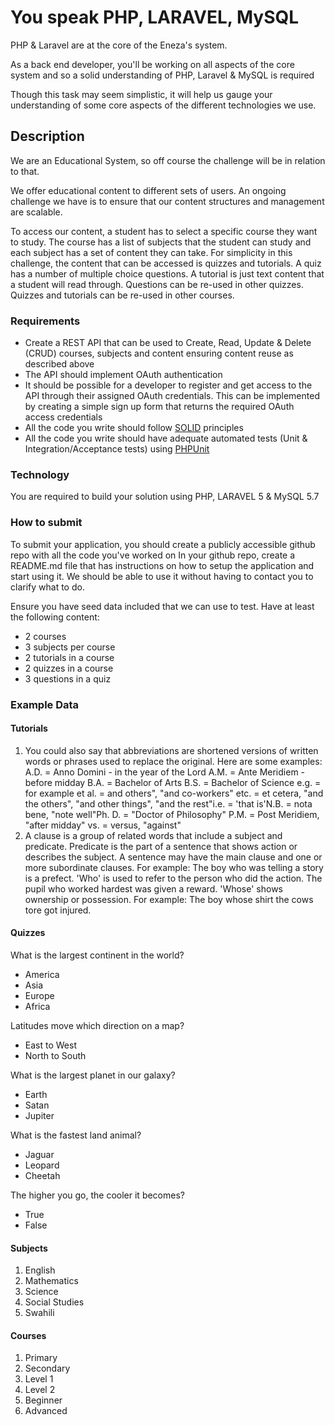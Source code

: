 # You speak PHP, LARAVEL, MySQL
PHP & Laravel are at the core of the Eneza's system. 

As a back end developer, you'll be working on all aspects of the core system and so a solid understanding of PHP,
Laravel & MySQL is required

Though this task may seem simplistic, it will help us gauge your understanding of some core aspects of the different 
technologies we use.

## Description
We are an Educational System, so off course the challenge will be in relation to that.

We offer educational content to different sets of users. 
An ongoing challenge we have is to ensure that our content structures and management are scalable.

To access our content, a student has to select a specific course they want to study.
The course has a list of subjects that the student can study and each subject has a set of content they can take.
For simplicity in this challenge, the content that can be accessed is quizzes and tutorials. A quiz has a number of
multiple choice questions. A tutorial is just text content that a student will read through. Questions can be re-used in 
other quizzes. Quizzes and tutorials can be re-used in other courses.

### Requirements
- Create a REST API that can be used to Create, Read, Update & Delete (CRUD) courses, subjects and content ensuring 
content reuse as described above
- The API should implement OAuth authentication
- It should be possible for a developer to register and get access to the API through their assigned OAuth credentials.
This can be implemented by creating a simple sign up form that returns the required OAuth access credentials 
- All the code you write should follow [SOLID](https://laracasts.com/series/solid-principles-in-php/episodes/1) 
principles
- All the code you write should have adequate automated tests (Unit & Integration/Acceptance tests) using 
[PHPUnit](https://phpunit.de/)

### Technology
You are required to build your solution using PHP, LARAVEL 5 & MySQL 5.7

### How to submit
To submit your application, you should create a publicly accessible github repo with all the code you've worked on
In your github repo, create a README.md file that has instructions on how to setup the application and start using it.
We should be able to use it without having to contact you to clarify what to do.

Ensure you have seed data included that we can use to test. Have at least the following content:
- 2 courses
- 3 subjects per course
- 2 tutorials in a course
- 2 quizzes in a course
- 3 questions in a quiz

### Example Data
#### Tutorials
1. You could also say that abbreviations are shortened versions of written words or phrases used to replace the 
original. Here are some examples: A.D. = Anno Domini - in the year of the Lord A.M. = Ante Meridiem - before midday B.A. 
= Bachelor of Arts B.S. = Bachelor of Science e.g. =  for example et al. = and others", "and co-workers" etc. = et 
cetera, "and the others", "and other things", "and the rest"i.e. = 'that is'N.B. = nota bene, "note well"Ph. D. = 
"Doctor of Philosophy" P.M. = Post Meridiem, "after midday" vs. = versus, "against"
2. A clause is a group of related words that include a subject and predicate. Predicate is the part of a sentence that 
shows action or describes the subject. A sentence may have the main clause and one or more subordinate clauses. For 
example: The boy who was telling a story is a prefect. 'Who' is used to refer to the person who did the action. The 
pupil who worked hardest was given a reward. 'Whose' shows ownership or possession. For example: The boy whose shirt 
the cows tore got injured.

#### Quizzes
What is the largest continent in the world?
- America
- Asia
- Europe
- Africa

Latitudes move which direction on a map?
- East to West
- North to South

What is the largest planet in our galaxy?
- Earth
- Satan
- Jupiter

What is the fastest land animal?
- Jaguar
- Leopard
- Cheetah

The higher you go, the cooler it becomes?
- True
- False 

#### Subjects
1. English
2. Mathematics
3. Science
4. Social Studies
5. Swahili

#### Courses
1. Primary
2. Secondary
3. Level 1
4. Level 2
5. Beginner
6. Advanced